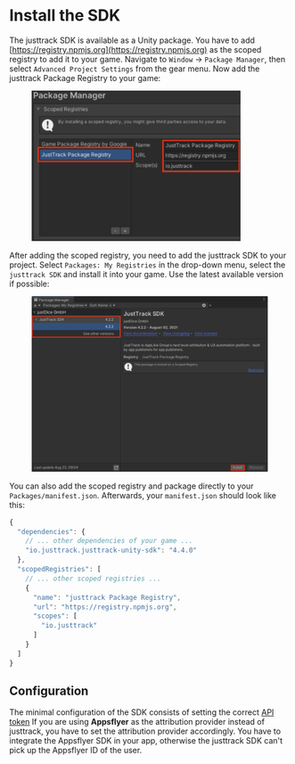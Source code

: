 # Install the SDK

The justtrack SDK is available as a Unity package. You have to add [https://registry.npmjs.org](https://registry.npmjs.org) as the scoped registry to add it to your game. Navigate to `Window` → `Package Manager`, then select `Advanced Project Settings` from the gear menu. Now add the justtrack Package Registry to your game:

<figure><img src="../.gitbook/assets/Screenshot 2023-09-15 at 14.00.19 (1).png" alt="" width="375"><figcaption></figcaption></figure>

After adding the scoped registry, you need to add the justtrack SDK to your project. Select `Packages: My Registries` in the drop-down menu, select the `justtrack SDK` and install it into your game. Use the latest available version if possible:

<figure><img src="../.gitbook/assets/Screenshot 2023-09-15 at 14.01.50 (1).png" alt="" width="563"><figcaption></figcaption></figure>

You can also add the scoped registry and package directly to your `Packages/manifest.json`. Afterwards, your `manifest.json` should look like this:

```javascript
{
  "dependencies": {
    // ... other dependencies of your game ...
    "io.justtrack.justtrack-unity-sdk": "4.4.0"
  },
  "scopedRegistries": [
    // ... other scoped registries ...
    {
      "name": "justtrack Package Registry",
      "url": "https://registry.npmjs.org",
      "scopes": [
        "io.justtrack"
      ]
    }
  ]
}
```

## Configuration

The minimal configuration of the SDK consists of setting the correct [API token](../readme/find-your-justtrack-token.md) If you are using **Appsflyer** as the attribution provider instead of justtrack, you have to set the attribution provider accordingly. You have to integrate the Appsflyer SDK in your app, otherwise the justtrack SDK can't pick up the Appsflyer ID of the user.

